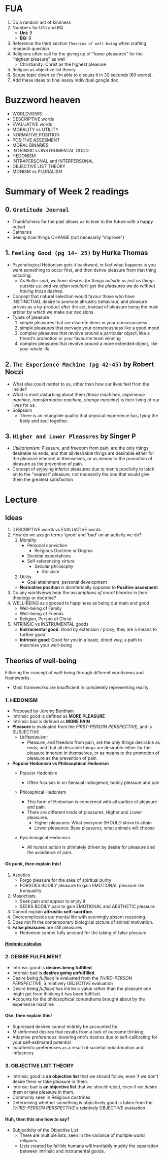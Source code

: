 # FUA

1. Do a random act of kindness
2. Numbers for UNI and BQ
    * **Uni:** 9
    * **BQ:** 9
3. Reference the third section `Theories of well-being` when crafting research question 
4. Religions often call for the giving up of "lower pleasures" for the "highest pleasure" as well
    * Christianity: Christ as the highest pleasure
5. Religion as objective list theory
6. Scope topic down so I'm able to discuss it in 30 seconds (60 words).
7. Add these ideas to final eassy individual google doc

# Buzzword heaven

* WORLDVIEWS
* DESCRIPTIVE words
* EVALUATIVE words
* MORALITY vs UTILITY
* NORMATIVE POSITION 
* POSITIVE ASSESMENT
* MORAL BINARIES
* INTRINSIC vs INSTRUMENTAL GOOD
* HEDONISM
* INTRAPERSONAL and INTERPERSONAL
* OBJECTIVE LIST THEORY
* MONISM vs PLURALISM

# Summary of Week 2 readings

## 0. `Gratitude Journal`

* Thankfulness for the past allows us to look to the future with a happy outset
* Catharsis 
* Seeing how things CHANGE (not necesarily "improve")

## 1. `Feeling Good (pg 14- 25)` by Hurka Thomas

* Psychological Hedonism gets it backward, in fact what happens is you want something to occur first, and then derive pleasure from that thing occuring.
    * *As Butler said, we have desires for things outside us just as things outside us, and we often wouldn’t get the pleasures we do without having those desires.*
* Concept that natural selection would favour those who have INSTINCTUAL desire to promote altrusitic behaviour, and pleasure arrives as a by-product after the act, instead of pleasure being the main arbiter by which we make our decisions.
* Types of pleasure
    1. simple pleasures that are discrete items in your consciousness
    2. simple pleasures that pervade your consciousness like a good mood
    3. complex pleasures that revolve around a particular object, like a friend's promotion or your favourite team winning
    4. complex pleasures that revolve around a more extended object, like your whole life

## 2. `The Experience Machine (pg 42-45)` by Robert Noczi
* What else could matter to us, other than how our lives feel from the inside?
* What is most disturbing about them *(these machines, experience machine, transformation machine, change machine)* is their living of our lives for us.
* Solipsism
    * There is an intangible quality that physical experience has, tying the body and soul together.

## 3. `Higher and Lower Pleasures` by Singer P

* *Utilitarianism:* Pleasure, and freedom from pain, are the only things desirable as ends; and that all desirable things are desirable either for the pleasure inherent in themselves, or as means to the promotion of pleasure as the prevention of pain.
* Concept of enjoying inferior pleasures due to men's proclivity to latch on to the "nearest" pleasure, not necesarily the one that would give them the greatest satisfaction

# Lecture

## Ideas

1. DESCRIPTIVE words vs EVALUATIVE words
2. How do we assign terms 'good' and 'bad' on an activity we do?
    1. Morality
        * Personal conviction
            * Religious Doctrine or Dogma
        * Societal expectations
        * Self-referencing virture
            * Secular philosophy
                * Stoicism
    2. Utility
        * Goal attainment, personal development
    * **Normative position** is diamterically opposed to **Positive assesment**
3. Do any worldviews bear the *assumptions of moral binaries* in their theology or doctrine?
4. WELL-BEING as opposed to happiness as being our main end good
    * Well-being of Family
    * Well-being of Friends
    * Religion, Person of Christ
5. INTRINSIC vs INSTRUMENTAL goods
    * **Instrumental good**: Good by extension / proxy, they are a means to further good
    * **Intrinsic good**: Good for you in a basic, direct way, a path to maximise your well-being

## Theories of well-being

Filtering the concept of well-being through different worldviews and frameworks.

* Most frameworks are insufficient in completely representing reality.

### 1. HEDONISM

* Proposed by Jeremy Bentham
* Intrinsic good is defined as **MORE PLEASURE**
* Intrinsic bad is defined as **MORE PAIN**
* **Pleasure** is evaluated from the *FIRST-PERSON PERSPECTIVE*, and is SUBJECTIVE
    * *Utilitarianism:*
        * Pleasure, and freedom from pain, are the only things desirable as ends; and that all desirable things are desirable either for the pleasure inherent in themselves, or as means to the promotion of pleasure as the prevention of pain.  
* **Popular Hedonism vs Philosophical Hedonism**
    * Popular Hedonism
        * Often focuses in on Sensual Indulgence, bodily pleasure and pan
    * Philosphical Hedonism
        * This form of Hedonism is concerned with all varities of pleasure and pain.
        * There are different kinds of pleasures, Higher and Lower pleasures.
            * Higher pleasures: What everyone SHOULD strive to attain
            * Lower pleasures: Base pleasures, what animals will choose

    * Pyschological Hedonism
        * All human action is ultimately driven by desire for pleasure and the avoidance of pain.

#### Ok punk, then explain this!

1. Ascetics
    * Forgo pleasure for the sake of spiritual purity
    * FORGOES BODILY pleasure to gain EMOTIONAL pleasure like tranquality
2. Masochists
    * Seek pain and appear to enjoy it
    * SEEKS BODILY pain to gain EMOTIONAL and AESTHETIC pleasure
3. Cannot explain **altrusitic self-sacrifice**.
4. Overcomplicates our mental life with seemingly absent reasoning.
5. Does not fit the contemporary biological picture of animal motivation.
6. **False pleasures** are still pleasures
    * Hedonism cannot fully account for the taking of false pleasure

#### [Hedonic calculus](https://www.google.com/search?client=firefox-b-d&q=hedonic+calculus)

### 2. DESIRE FULFILMENT

* Intrinsic good is **desires being fulfilled**.
* Intrinsic bad is **desires going unfulfilled**.
* Desire being *fulfilled* is evaluated from the *THIRD-PERSON PERSPECTIVE*, a relatively OBJECTIVE evaluation
* Desire being *fulfilled* has intrinsic value rather than the pleasure one might get from thinking it has been fulfilled.
* Accounts for the philosophical conundrums brought about by the experience machine

#### Oke, then explain this!

* Supressed desires cannot entirely be accounted for
* Misinformed desires that results from a lack of outcome thinking 
* Adaptive preferences: lowering one's desires due to self-calibrating for your self-estimated potential
* Inauthentic preferences as a result of societal indoctrination and influences

### 3. OBJECTIVE LIST THEORY

* Intrinsic good is **an objective list** that we should follow, even if we don't desire them or take pleasure in them.
* Intrinsic bad is **an objective list** that we should reject, even if we desire them or take pleasure in them.
* Commonly seen in Religious doctrines.
* Determining whether something is objectively good is taken from the *THIRD-PERSON PERSPECTIVE* a relatively OBJECTIVE evaluation

#### Huh, then this one how to say?

* Subjectivity of the Objective List
    * There are multiple lists, seen in the variance of multiple world religions.
    * Lists created by fallible humans will inevitably muddy the separation between intrinsic and instrumental goods.
